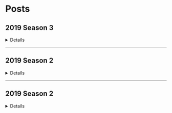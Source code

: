 # Posts

## 2019 Season 3
<details>

### 6월 1주 ~ 2주
[book리뷰 - 게임으로 익히는 코딩 알고리즘](https://tuhbm.github.io/2019/06/03/gameLearningAlgorithm/)

</details>

*****

## 2019 Season 2
<details>

### 5월 1주
벌금

### 4월 4주
[용어정리 - 아키텍처란 무엇인가?](https://tuhbm.github.io/2019/04/24/architecture/)

### 4월 3주
[book리뷰 - 알고리즘이 욕망하는 것들](https://tuhbm.github.io/2019/04/17/bookAlgorithms/)

### 4월 2주
[개발자도구 - Audits편](https://tuhbm.github.io/2019/04/10/devTools-audits/)

### 4월 1주
[개발자도구 - Performance편](https://tuhbm.github.io/2019/04/02/devTools-performance/)

### 3월 5주
벌금

### 3월 4주
[Axios를 사용하여 HTTP요청하기](https://tuhbm.github.io/2019/03/21/axios/)

### 3월 3주
[SEO(Search Engine Optimization) 검색 엔진 최적화 3편](https://tuhbm.github.io/2019/03/12/seo3/)

### 3월 2주
[SEO(Search Engine Optimization) 검색 엔진 최적화 2편](https://tuhbm.github.io/2019/03/04/seo2/)

### 3월 1주
[Typescript - 접근제한자](https://tuhbm.github.io/2019/02/27/accessModifier/)

### 2월 4주
[(번역) - 자바스크립트 코드 30초 시리즈<Utiltity> 1편](https://tuhbm.github.io/2019/02/22/javascript30secUtiltity/)

### 2월 3주
[(번역) - 자바스크립트 코드 30초 시리즈<Date> 1편](https://tuhbm.github.io/2019/02/17/javascript30secDate/)
[(번역) - 자바스크립트 코드 30초 시리즈<Array> 1편](https://tuhbm.github.io/2019/02/10/javascript30secArray1/)
</details>

*****

## 2019 Season 2
<details>

### 12월 1주
[(번역) - OOCSS, BEM, SMACSS를 사용하여 CSS 구조를 효과적으로 구성하는 방법](https://tuhbm.github.io/2018/12/09/cssArchitecture/)

### 11월 5주
[(번역) - 자바스크립트 분해(destructuring)](https://tuhbm.github.io/2018/12/01/javascriptDestructuring/)

### 11월 4주
[(번역) - 비동기 자바스크립트의 간단한 참고서 3편](https://tuhbm.github.io/2018/11/24/async03/)

### 11월 3주
[(번역) - 비동기 자바스크립트의 간단한 참고서 2편](https://tuhbm.github.io/2018/11/14/async02/)

### 11월 2주
[(번역) - 비동기 자바스크립트의 간단한 참고서 1편](https://tuhbm.github.io/2018/11/05/async01/)
</details>